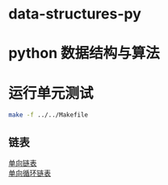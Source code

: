 # data-structures-py
# python 数据结构与算法

# 运行单元测试
```bash
make -f ../../Makefile
```

## 链表
[单向链表](linked_list/singly_linked_list.py)<br>
[单向循环链表](linked_list/singly_cycle_linked_list.py)<br>
